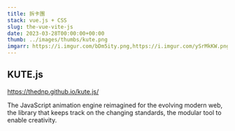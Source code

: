 ```yaml
---
title: 拆卡團
stack: vue.js + CSS
slug: the-vue-vite-js
date: 2023-03-28T00:00:00+00:00
thumb: ../images/thumbs/kute.png
imgarr: https://i.imgur.com/bDm5ity.png,https://i.imgur.com/ySrMkKW.png,https://i.imgur.com/YbYvomR.png,https://i.imgur.com/JOgeBTF.png,https://i.imgur.com/pmi6Psl.png,https://i.imgur.com/y26GN7e.png
---
```


## KUTE.js

https://thednp.github.io/kute.js/

The JavaScript animation engine reimagined for the evolving modern web, the library that keeps track on the changing standards, the modular tool to enable creativity.

